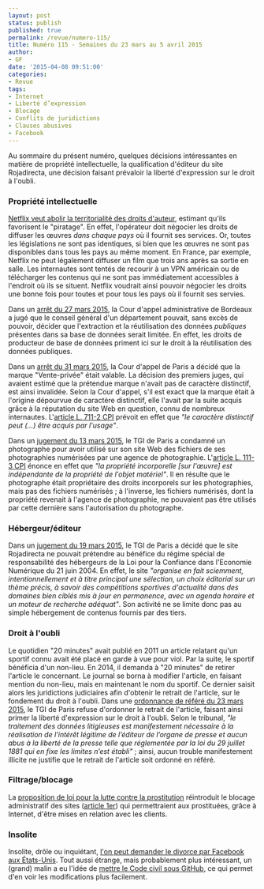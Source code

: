 ```yaml
---
layout: post
status: publish
published: true
permalink: /revue/numero-115/
title: Numéro 115 - Semaines du 23 mars au 5 avril 2015
author:
- GF
date: '2015-04-08 09:51:00'
categories:
- Revue
tags:
- Internet
- Liberté d’expression
- Blocage
- Conflits de juridictions
- Clauses abusives
- Facebook
---
```


Au sommaire du présent numéro, quelques décisions intéressantes en matière de propriété intellectuelle, la qualification d'éditeur du site Rojadirecta, une décision faisant prévaloir la liberté d'expression sur le droit à l'oubli.

### Propriété intellectuelle

[Netflix veut abolir la territorialité des droits d'auteur](http://www.numerama.com/magazine/32677-droit-d-auteur-netflix-ne-veut-plus-de-restrictions-geographiques.html), estimant qu'ils favorisent le "piratage". En effet, l'opérateur doit négocier les droits de diffuser les œuvres _dans chaque pays_ où il fournit ses services. Or, toutes les législations ne sont pas identiques, si bien que les œuvres ne sont pas disponibles dans tous les pays au même moment. En France, par exemple, Netflix ne peut légalement diffuser un film que trois ans après sa sortie en salle. Les internautes sont tentés de recourir à un VPN américain ou de télécharger les contenus qui ne sont pas immédiatement accessibles à l'endroit où ils se situent. Netflix voudrait ainsi pouvoir négocier les droits une bonne fois pour toutes et pour tous les pays où il fournit ses servies.

Dans un [arrêt du 27 mars 2015](http://www.legifrance.gouv.fr/affichJuriAdmin.do?oldAction=rechJuriAdmin&idTexte=CETATEXT000030310335&fastReqId=1569213530&fastPos=1), la Cour d'appel administrative de Bordeaux a jugé que le conseil général d'un département pouvait, sans excès de pouvoir, décider que l'extraction et la réutilisation des données _publiques_ présentes dans sa base de données serait limitée. En effet, les droits de producteur de base de données priment ici sur le droit à la réutilisation des données publiques.

Dans un [arrêt du 31 mars 2015](http://www.legalis.net/spip.php?page=breves-article&id_article=4539), la Cour d'appel de Paris a décidé que la marque "Vente-privée" était valable. La décision des premiers juges, qui avaient estimé que la prétendue marque n'avait pas de caractère distinctif, est ainsi invalidée. Selon la Cour d'appel, s'il est exact que la marque était à l'origine dépourvue de caractère distinctif, elle l'avait par la suite acquis grâce à la réputation du site Web en question, connu de nombreux internautes. L'[article L. 711-2 CPI](http://www.legifrance.gouv.fr/affichCodeArticle.do?idArticle=LEGIARTI000006279683&cidTexte=LEGITEXT000006069414) prévoit en effet que _"le caractère distinctif peut (...) être acquis par l'usage"_.

Dans un [jugement du 13 mars 2015](http://www.legalis.net/spip.php?page=jurisprudence-decision&id_article=4546), le TGI de Paris a condamné un photographe pour avoir utilisé sur son site Web des fichiers de ses photographies numérisées par une agence de photographie. L'[article L. 111-3 CPI](http://www.legifrance.gouv.fr/affichCodeArticle.do?idArticle=LEGIARTI000006278870&cidTexte=LEGITEXT000006069414) énonce en effet que _"la propriété incorporelle [sur l'œuvre] est indépendante de la propriété de l'objet matériel"_. Il en résulte que le photographe était propriétaire des droits incorporels sur les photographies, mais pas des fichiers numérisés ; à l'inverse, les fichiers numérisés, dont la propriété revenait à l'agence de photographie, ne pouvaient pas être utilisés par cette dernière sans l'autorisation du photographe.

### Hébergeur/éditeur

Dans un [jugement du 19 mars 2015](http://www.legalis.net/spip.php?page=jurisprudence-decision&id_article=4531), le TGI de Paris a décidé que le site Rojadirecta ne pouvait prétendre au bénéfice du régime spécial de responsabilité des hébergeurs de la Loi pour la Confiance dans l'Economie Numérique du 21 juin 2004. En effet, le site _"organise en fait sciemment, intentionnellement et à titre principal une sélection, un choix éditorial sur un thème précis, à savoir des compétitions sportives d'actualité dans des domaines bien ciblés mis à jour en permanence, avec un agenda horaire et un moteur de recherche adéquat"_. Son activité ne se limite donc pas au simple hébergement de contenus fournis par des tiers.

### Droit à l'oubli

Le quotidien "20 minutes" avait publié en 2011 un article relatant qu'un sportif connu avait été placé en garde à vue pour viol. Par la suite, le sportif bénéficia d'un non-lieu. En 2014, il demanda à "20 minutes" de retirer l'article le concernant. Le journal se borna à modifier l'article, en faisant mention du non-lieu, mais en maintenant le nom du sportif. Ce dernier saisit alors les juridictions judiciaires afin d'obtenir le retrait de l'article, sur le fondement du droit à l'oubli. Dans une [ordonnance de référé du 23 mars 2015](http://www.legalis.net/spip.php?page=jurisprudence-decision&id_article=4529), le TGI de Paris refuse d'ordonner le retrait de l'article, faisant ainsi primer la liberté d'expression sur le droit à l'oubli. Selon le tribunal, _"le traitement des données litigieuses est manifestement nécessaire à la réalisation de l’intérêt légitime de l’éditeur de l’organe de presse et aucun abus à la liberté de la presse telle que réglementée par la loi du 29 juillet 1881 qui en fixe les limites n’est établi"_ ; ainsi, aucun trouble manifestement illicite ne justifie que le retrait de l'article soit ordonné en référé.

### Filtrage/blocage

La [proposition de loi pour la lutte contre la prostitution](http://www.senat.fr/dossier-legislatif/ppl13-207.html) réintroduit le blocage administratif des sites ([article 1er](http://www.senat.fr/leg/ppl13-698.html)) qui permettraient aux prostituées, grâce à Internet, d'être mises en relation avec les clients. 

### Insolite

Insolite, drôle ou inquiétant, [l'on peut demander le divorce par Facebook aux États-Unis](http://www.numerama.com/magazine/32710-demander-le-divorce-par-facebook-c-est-possible-aux-usa.html). Tout aussi étrange, mais probablement plus intéressant, un (grand) malin a eu l'idée de [mettre le Code civil sous GitHub](http://www.numerama.com/magazine/32646-le-code-civil-sous-github-pour-mieux-lire-ses-evolutions.html), ce qui permet d'en voir les modifications plus facilement.

